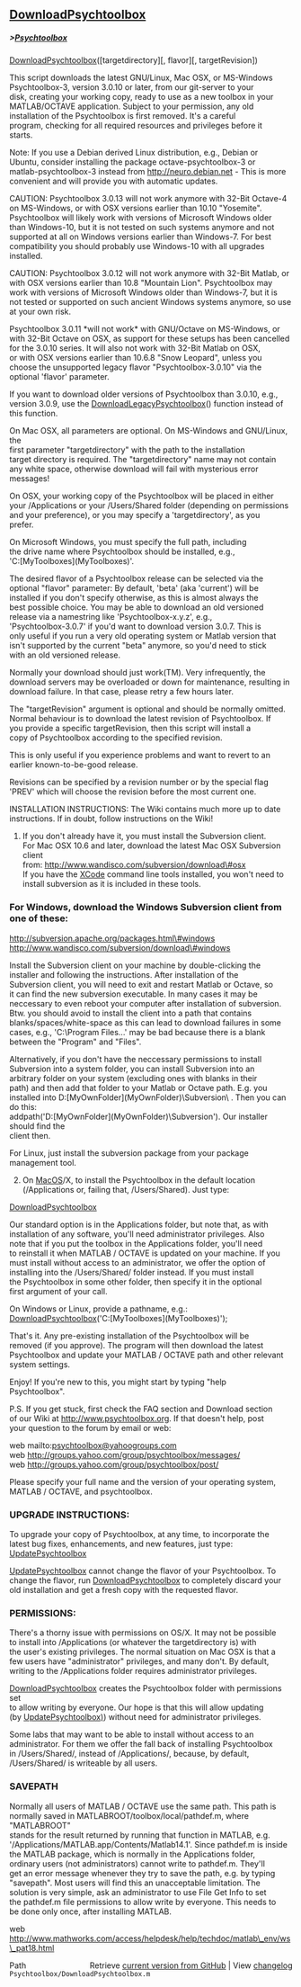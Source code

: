 ## [DownloadPsychtoolbox](DownloadPsychtoolbox)
##### >[Psychtoolbox](Psychtoolbox)

[DownloadPsychtoolbox](DownloadPsychtoolbox)([targetdirectory][, flavor][, targetRevision])  
  
This script downloads the latest GNU/Linux, Mac OSX, or MS-Windows  
Psychtoolbox-3, version 3.0.10 or later, from our git-server to your  
disk, creating your working copy, ready to use as a new toolbox in your  
MATLAB/OCTAVE application. Subject to your permission, any old  
installation of the Psychtoolbox is first removed. It's a careful  
program, checking for all required resources and privileges before it  
starts.  
  
Note: If you use a Debian derived Linux distribution, e.g., Debian or  
Ubuntu, consider installing the package octave-psychtoolbox-3 or  
matlab-psychtoolbox-3 instead from http://neuro.debian.net - This is more  
convenient and will provide you with automatic updates.  
  
CAUTION: Psychtoolbox 3.0.13 will not work anymore with 32-Bit Octave-4  
on MS-Windows, or with OSX versions earlier than 10.10 "Yosemite".  
Psychtoolbox will likely work with versions of Microsoft Windows older  
than Windows-10, but it is not tested on such systems anymore and not  
supported at all on Windows versions earlier than Windows-7. For best  
compatibility you should probably use Windows-10 with all upgrades  
installed.  
  
CAUTION: Psychtoolbox 3.0.12 will not work anymore with 32-Bit Matlab, or  
with OSX versions earlier than 10.8 "Mountain Lion". Psychtoolbox may  
work with versions of Microsoft Windows older than Windows-7, but it is  
not tested or supported on such ancient Windows systems anymore, so use  
at your own risk.  
  
Psychtoolbox 3.0.11 \*will not work\* with GNU/Octave on MS-Windows, or  
with 32-Bit Octave on OSX, as support for these setups has been cancelled  
for the 3.0.10 series. It will also not work with 32-Bit Matlab on OSX,  
or with OSX versions earlier than 10.6.8 "Snow Leopard", unless you  
choose the unsupported legacy flavor "Psychtoolbox-3.0.10" via the  
optional 'flavor' parameter.  
  
If you want to download older versions of Psychtoolbox than 3.0.10, e.g.,  
version 3.0.9, use the [DownloadLegacyPsychtoolbox](DownloadLegacyPsychtoolbox)() function instead of  
this function.  
  
On Mac OSX, all parameters are optional. On MS-Windows and GNU/Linux, the  
first parameter "targetdirectory" with the path to the installation  
target directory is required. The "targetdirectory" name may not contain  
any white space, otherwise download will fail with mysterious error  
messages!  
  
On OSX, your working copy of the Psychtoolbox will be placed in either  
your /Applications or your /Users/Shared folder (depending on permissions  
and your preference), or you may specify a 'targetdirectory', as you  
prefer.  
  
On Microsoft Windows, you must specify the full path, including  
the drive name where Psychtoolbox should be installed, e.g.,  
'C:\[MyToolboxes](MyToolboxes)\'.  
  
The desired flavor of a Psychtoolbox release can be selected via the  
optional "flavor" parameter: By default, 'beta' (aka 'current') will be  
installed if you don't specify otherwise, as this is almost always the  
best possible choice. You may be able to download an old versioned  
release via a namestring like 'Psychtoolbox-x.y.z', e.g.,  
'Psychtoolbox-3.0.7' if you'd want to download version 3.0.7. This is  
only useful if you run a very old operating system or Matlab version that  
isn't supported by the current "beta" anymore, so you'd need to stick  
with an old versioned release.  
  
Normally your download should just work(TM). Very infrequently, the  
download servers may be overloaded or down for maintenance, resulting in  
download failure. In that case, please retry a few hours later.  
  
  
The "targetRevision" argument is optional and should be normally omitted.  
Normal behaviour is to download the latest revision of Psychtoolbox. If  
you provide a specific targetRevision, then this script will install a  
copy of Psychtoolbox according to the specified revision.  
  
This is only useful if you experience problems and want to revert to an  
earlier known-to-be-good release.  
  
Revisions can be specified by a revision number or by the special flag  
'PREV' which will choose the revision before the most current one.  
  
  
INSTALLATION INSTRUCTIONS: The Wiki contains much more up to date  
instructions. If in doubt, follow instructions on the Wiki!  
  
1. If you don't already have it, you must install the Subversion client.  
For Mac OSX 10.6 and later, download the latest Mac OSX Subversion client  
from: http://www.wandisco.com/subversion/download\#osx  
If you have the [XCode](XCode) command line tools installed, you won't need to  
install subversion as it is included in these tools.  
  
### For Windows, download the Windows Subversion client from one of these:  
  
http://subversion.apache.org/packages.html\#windows  
http://www.wandisco.com/subversion/download\#windows  
  
Install the Subversion client on your machine by double-clicking the  
installer and following the instructions. After installation of the  
Subversion client, you will need to exit and restart Matlab or Octave, so  
it can find the new subversion executable. In many cases it may be  
neccessary to even reboot your computer after installation of subversion.  
Btw. you should avoid to install the client into a path that contains  
blanks/spaces/white-space as this can lead to download failures in some  
cases, e.g., 'C:\Program Files\...' may be bad because there is a blank  
between the "Program" and "Files".  
  
Alternatively, if you don't have the neccessary permissions to install  
Subversion into a system folder, you can install Subversion into an  
arbitrary folder on your system (excluding ones with blanks in their  
path) and then add that folder to your Matlab or Octave path. E.g. you  
installed into D:\[MyOwnFolder](MyOwnFolder)\Subversion\ . Then you can do this:  
addpath('D:\[MyOwnFolder](MyOwnFolder)\Subversion\'). Our installer should find the  
client then.  
  
For Linux, just install the subversion package from your package  
management tool.  
  
  
2. On [MacOS](MacOS)/X, to install the Psychtoolbox in the default location  
(/Applications or, failing that, /Users/Shared). Just type:  
  
[DownloadPsychtoolbox](DownloadPsychtoolbox)  
  
Our standard option is in the Applications folder, but note that, as with  
installation of any software, you'll need administrator privileges. Also  
note that if you put the toolbox in the Applications folder, you'll need  
to reinstall it when MATLAB / OCTAVE is updated on your machine. If you  
must install without access to an administrator, we offer the option of  
installing into the /Users/Shared/ folder instead. If you must install  
the Psychtoolbox in some other folder, then specify it in the optional  
first argument of your call.  
  
On Windows or Linux, provide a pathname, e.g.:  
[DownloadPsychtoolbox](DownloadPsychtoolbox)('C:\[MyToolboxes](MyToolboxes)\');  
  
That's it. Any pre-existing installation of the Psychtoolbox will be  
removed (if you approve). The program will then download the latest  
Psychtoolbox and update your MATLAB / OCTAVE path and other relevant  
system settings.  
  
Enjoy! If you're new to this, you might start by typing "help  
Psychtoolbox".  
  
P.S. If you get stuck, first check the FAQ section and Download section  
of our Wiki at http://www.psychtoolbox.org. If that doesn't help, post  
your question to the forum by email or web:  
  
web mailto:psychtoolbox@yahoogroups.com  
web http://groups.yahoo.com/group/psychtoolbox/messages/  
web http://groups.yahoo.com/group/psychtoolbox/post/  
  
Please specify your full name and the version of your operating system,  
MATLAB / OCTAVE, and psychtoolbox.  
  
### UPGRADE INSTRUCTIONS:  
  
To upgrade your copy of Psychtoolbox, at any time, to incorporate the  
latest bug fixes, enhancements, and new features, just type:  
[UpdatePsychtoolbox](UpdatePsychtoolbox)  
  
[UpdatePsychtoolbox](UpdatePsychtoolbox) cannot change the flavor of your Psychtoolbox. To  
change the flavor, run [DownloadPsychtoolbox](DownloadPsychtoolbox) to completely discard your  
old installation and get a fresh copy with the requested flavor.  
  
### PERMISSIONS:  
  
There's a thorny issue with permissions on OS/X. It may not be possible  
to install into /Applications (or whatever the targetdirectory is) with  
the user's existing privileges. The normal situation on Mac OSX is that a  
few users have "administrator" privileges, and many don't. By default,  
writing to the /Applications folder requires administrator privileges.  
  
[DownloadPsychtoolbox](DownloadPsychtoolbox) creates the Psychtoolbox folder with permissions set  
to allow writing by everyone. Our hope is that this will allow updating  
(by [UpdatePsychtoolbox)](UpdatePsychtoolbox)) without need for administrator privileges.  
  
Some labs that may want to be able to install without access to an  
administrator. For them we offer the fall back of installing Psychtoolbox  
in /Users/Shared/, instead of /Applications/, because, by default,  
/Users/Shared/ is writeable by all users.  
  
### SAVEPATH  
  
Normally all users of MATLAB / OCTAVE use the same path. This path is  
normally saved in MATLABROOT/toolbox/local/pathdef.m, where "MATLABROOT"  
stands for the result returned by running that function in MATLAB, e.g.  
'/Applications/MATLAB.app/Contents/Matlab14.1'. Since pathdef.m is inside  
the MATLAB package, which is normally in the Applications folder,  
ordinary users (not administrators) cannot write to pathdef.m. They'll  
get an error message whenever they try to save the path, e.g. by typing  
"savepath". Most users will find this an unacceptable limitation. The  
solution is very simple, ask an administrator to use File Get Info to set  
the pathdef.m file permissions to allow write by everyone. This needs to  
be done only once, after installing MATLAB.  
  
web http://www.mathworks.com/access/helpdesk/help/techdoc/matlab\_env/ws\_pat18.html  
  
  




<div class="code_header" style="text-align:right;">
  <span style="float:left;">Path&nbsp;&nbsp;</span> <span class="counter">Retrieve <a href=
  "https://raw.github.com/Psychtoolbox-3/Psychtoolbox-3/beta/Psychtoolbox/DownloadPsychtoolbox.m">current version from GitHub</a> | View <a href=
  "https://github.com/Psychtoolbox-3/Psychtoolbox-3/commits/beta/Psychtoolbox/DownloadPsychtoolbox.m">changelog</a></span>
</div>
<div class="code">
  <code>Psychtoolbox/DownloadPsychtoolbox.m</code>
</div>

